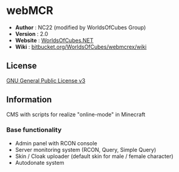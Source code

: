 # webMCR

 - **Author** : NC22 (modified by WorldsOfCubes Group)
 - **Version** : 2.0
 - **Website** : [WorldsOfCubes.NET](http://WorldsOfCubes.NET)
 - **Wiki** : [bitbucket.org/WorldsOfCubes/webmcrex/wiki](http://bitbucket.org/WorldsOfCubes/webmcrex/wiki)

## License 

 [GNU General Public License v3](http://www.gnu.org/licenses/gpl.html) 
 
## Information

 CMS with scripts for realize "online-mode" in Minecraft

### Base functionality

 - Admin panel with RCON console
 - Server monitoring system (RCON, Query, Simple Query)
 - Skin / Cloak uploader (default skin for male / female character)
 - Autodonate system
